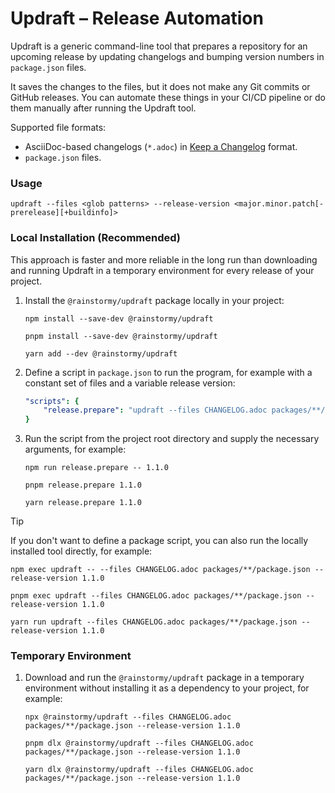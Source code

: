 # Updraft &ndash; Release Automation

Updraft is a generic command-line tool that prepares a repository for an
upcoming release by updating changelogs and bumping version numbers
in `package.json` files.

It saves the changes to the files, but it does not make any Git commits or
GitHub releases. You can automate these things in your CI/CD pipeline or do them
manually after running the Updraft tool.

Supported file formats:

* AsciiDoc-based changelogs (`*.adoc`)
  in [Keep a Changelog](https://keepachangelog.com/en/1.1.0) format.
* `package.json` files.

### Usage
```shell
updraft --files <glob patterns> --release-version <major.minor.patch[-prerelease][+buildinfo]>
```

### Local Installation (Recommended)
This approach is faster and more reliable in the long run than downloading and
running Updraft in a temporary environment for every release of your project.

1. Install the `@rainstormy/updraft` package locally in your project:
   ```shell
   npm install --save-dev @rainstormy/updraft
   ```
   ```shell
   pnpm install --save-dev @rainstormy/updraft
   ```
   ```shell
   yarn add --dev @rainstormy/updraft
   ```

2. Define a script in `package.json` to run the program, for example with a
   constant set of files and a variable release version:
   ```yml
   "scripts": {
       "release.prepare": "updraft --files CHANGELOG.adoc packages/**/package.json --release-version"
   }
   ```

3. Run the script from the project root directory and supply the necessary
   arguments, for example:
   ```shell
   npm run release.prepare -- 1.1.0
   ```
   ```shell
   pnpm release.prepare 1.1.0
   ```
   ```shell
   yarn release.prepare 1.1.0
   ```

> [!TIP]  
> If you don't want to define a package script, you can also run the locally
> installed tool directly, for example:
> ```shell
> npm exec updraft -- --files CHANGELOG.adoc packages/**/package.json --release-version 1.1.0
> ```
> ```shell
> pnpm exec updraft --files CHANGELOG.adoc packages/**/package.json --release-version 1.1.0
> ```
> ```shell
> yarn run updraft --files CHANGELOG.adoc packages/**/package.json --release-version 1.1.0
> ```

### Temporary Environment
1. Download and run the `@rainstormy/updraft` package in a temporary environment
   without installing it as a dependency to your project, for example:
   ```shell
   npx @rainstormy/updraft --files CHANGELOG.adoc packages/**/package.json --release-version 1.1.0
   ```
   ```shell
   pnpm dlx @rainstormy/updraft --files CHANGELOG.adoc packages/**/package.json --release-version 1.1.0
   ```
   ```shell
   yarn dlx @rainstormy/updraft --files CHANGELOG.adoc packages/**/package.json --release-version 1.1.0
   ```
